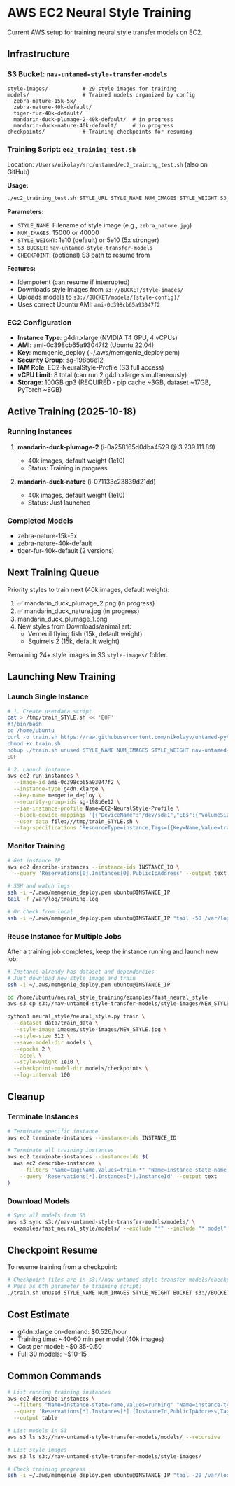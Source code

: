 # AWS EC2 Neural Style Training

Current AWS setup for training neural style transfer models on EC2.

## Infrastructure

### S3 Bucket: `nav-untamed-style-transfer-models`
```
style-images/           # 29 style images for training
models/                 # Trained models organized by config
  zebra-nature-15k-5x/
  zebra-nature-40k-default/
  tiger-fur-40k-default/
  mandarin-duck-plumage-2-40k-default/  # in progress
  mandarin-duck-nature-40k-default/     # in progress
checkpoints/            # Training checkpoints for resuming
```

### Training Script: `ec2_training_test.sh`
Location: `/Users/nikolay/src/untamed/ec2_training_test.sh` (also on GitHub)

**Usage:**
```bash
./ec2_training_test.sh STYLE_URL STYLE_NAME NUM_IMAGES STYLE_WEIGHT S3_BUCKET [CHECKPOINT]
```

**Parameters:**
- `STYLE_NAME`: Filename of style image (e.g., `zebra_nature.jpg`)
- `NUM_IMAGES`: 15000 or 40000
- `STYLE_WEIGHT`: 1e10 (default) or 5e10 (5x stronger)
- `S3_BUCKET`: `nav-untamed-style-transfer-models`
- `CHECKPOINT`: (optional) S3 path to resume from

**Features:**
- Idempotent (can resume if interrupted)
- Downloads style images from `s3://BUCKET/style-images/`
- Uploads models to `s3://BUCKET/models/{style-config}/`
- Uses correct Ubuntu AMI: `ami-0c398cb65a93047f2`

### EC2 Configuration
- **Instance Type**: g4dn.xlarge (NVIDIA T4 GPU, 4 vCPUs)
- **AMI**: ami-0c398cb65a93047f2 (Ubuntu 22.04)
- **Key**: memgenie_deploy (~/.aws/memgenie_deploy.pem)
- **Security Group**: sg-198b6e12
- **IAM Role**: EC2-NeuralStyle-Profile (S3 full access)
- **vCPU Limit**: 8 total (can run 2 g4dn.xlarge simultaneously)
- **Storage**: 100GB gp3 (REQUIRED - pip cache ~3GB, dataset ~17GB, PyTorch ~8GB)

## Active Training (2025-10-18)

### Running Instances
1. **mandarin-duck-plumage-2** (i-0a258165d0dba4529 @ 3.239.111.89)
   - 40k images, default weight (1e10)
   - Status: Training in progress

2. **mandarin-duck-nature** (i-071133c23839d21dd)
   - 40k images, default weight (1e10)
   - Status: Just launched

### Completed Models
- zebra-nature-15k-5x
- zebra-nature-40k-default
- tiger-fur-40k-default (2 versions)

## Next Training Queue

Priority styles to train next (40k images, default weight):
1. ✅ mandarin_duck_plumage_2.png (in progress)
2. ✅ mandarin_duck_nature.jpg (in progress)
3. mandarin_duck_plumage_1.png
4. New styles from Downloads/animal art:
   - Verneuil flying fish (15k, default weight)
   - Squirrels 2 (15k, default weight)

Remaining 24+ style images in S3 `style-images/` folder.

## Launching New Training

### Launch Single Instance
```bash
# 1. Create userdata script
cat > /tmp/train_STYLE.sh << 'EOF'
#!/bin/bash
cd /home/ubuntu
curl -o train.sh https://raw.githubusercontent.com/nikolayv/untamed-python/main/ec2_training_test.sh
chmod +x train.sh
nohup ./train.sh unused STYLE_NAME NUM_IMAGES STYLE_WEIGHT nav-untamed-style-transfer-models > /var/log/training.log 2>&1 &
EOF

# 2. Launch instance
aws ec2 run-instances \
  --image-id ami-0c398cb65a93047f2 \
  --instance-type g4dn.xlarge \
  --key-name memgenie_deploy \
  --security-group-ids sg-198b6e12 \
  --iam-instance-profile Name=EC2-NeuralStyle-Profile \
  --block-device-mappings '[{"DeviceName":"/dev/sda1","Ebs":{"VolumeSize":100,"VolumeType":"gp3"}}]' \
  --user-data file:///tmp/train_STYLE.sh \
  --tag-specifications 'ResourceType=instance,Tags=[{Key=Name,Value=train-STYLE}]'
```

### Monitor Training
```bash
# Get instance IP
aws ec2 describe-instances --instance-ids INSTANCE_ID \
  --query 'Reservations[0].Instances[0].PublicIpAddress' --output text

# SSH and watch logs
ssh -i ~/.aws/memgenie_deploy.pem ubuntu@INSTANCE_IP
tail -f /var/log/training.log

# Or check from local
ssh -i ~/.aws/memgenie_deploy.pem ubuntu@INSTANCE_IP "tail -50 /var/log/training.log"
```

### Reuse Instance for Multiple Jobs
After a training job completes, keep the instance running and launch new job:
```bash
# Instance already has dataset and dependencies
# Just download new style image and train
ssh -i ~/.aws/memgenie_deploy.pem ubuntu@INSTANCE_IP

cd /home/ubuntu/neural_style_training/examples/fast_neural_style
aws s3 cp s3://nav-untamed-style-transfer-models/style-images/NEW_STYLE.jpg images/style-images/

python3 neural_style/neural_style.py train \
  --dataset data/train_data \
  --style-image images/style-images/NEW_STYLE.jpg \
  --style-size 512 \
  --save-model-dir models \
  --epochs 2 \
  --accel \
  --style-weight 1e10 \
  --checkpoint-model-dir models/checkpoints \
  --log-interval 100
```

## Cleanup

### Terminate Instances
```bash
# Terminate specific instance
aws ec2 terminate-instances --instance-ids INSTANCE_ID

# Terminate all training instances
aws ec2 terminate-instances --instance-ids $(
  aws ec2 describe-instances \
    --filters "Name=tag:Name,Values=train-*" "Name=instance-state-name,Values=running" \
    --query 'Reservations[*].Instances[*].InstanceId' --output text
)
```

### Download Models
```bash
# Sync all models from S3
aws s3 sync s3://nav-untamed-style-transfer-models/models/ \
  examples/fast_neural_style/models/ --exclude "*" --include "*.model"
```

## Checkpoint Resume

To resume training from a checkpoint:
```bash
# Checkpoint files are in s3://nav-untamed-style-transfer-models/checkpoints/
# Pass as 6th parameter to training script:
./train.sh unused STYLE_NAME NUM_IMAGES STYLE_WEIGHT BUCKET s3://BUCKET/checkpoints/checkpoint.pth
```

## Cost Estimate

- g4dn.xlarge on-demand: $0.526/hour
- Training time: ~40-60 min per model (40k images)
- Cost per model: ~$0.35-0.50
- Full 30 models: ~$10-15

## Common Commands

```bash
# List running training instances
aws ec2 describe-instances \
  --filters "Name=instance-state-name,Values=running" "Name=instance-type,Values=g4dn.xlarge" \
  --query 'Reservations[*].Instances[*].[InstanceId,PublicIpAddress,Tags[?Key==`Name`].Value|[0]]' \
  --output table

# List models in S3
aws s3 ls s3://nav-untamed-style-transfer-models/models/ --recursive

# List style images
aws s3 ls s3://nav-untamed-style-transfer-models/style-images/

# Check training progress
ssh -i ~/.aws/memgenie_deploy.pem ubuntu@INSTANCE_IP "tail -20 /var/log/training.log"
```
